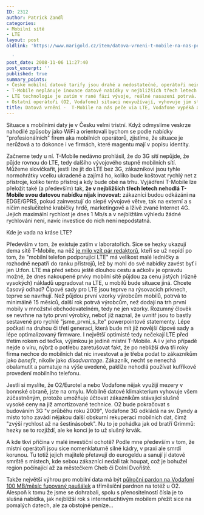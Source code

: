 ```yaml
---
ID: 2312
author: Patrick Zandl
categories:
- Mobilní sítě
- LTE
layout: post
oldlink: 'https://www.marigold.cz/item/datova-vrneni-t-mobile-na-nas-pece-via-lte-vodafone-vypeka-a-o2-vybulbava

  '
post_date: 2008-11-06 11:27:40
post_excerpt: ''
published: true
summary_points:
- České mobilní datové tarify jsou drahé a nedostatečné, operátoři neinovují.
- T-Mobile neplánuje inovace datové nabídky v nejbližších třech letech.
- LTE technologie je zatím v rané fázi vývoje, reálné nasazení potrvá.
- Ostatní operátoři (O2, Vodafone) situaci nevyužívají, vyhovuje jim stávající stav.
title: Datová vrnění -  T-Mobile na nás peče via LTE, Vodafone vypéká a O2 vybulbává
---
```


Situace s mobilními daty je v Česku velmi tristní. Když odmyslíme veskrze nahodilé způsoby jako WiFi a orientovali bychom se podle nabídky "profesionálních" firem aka mobilních operátorů, zjistíme, že situace je nerůžová a to dokonce i ve firmách, které magentu mají v popisu identity. 

Začneme tedy u ní. T-Mobile nedávno prohlásil, že do 3G sítí nepůjde, že půjde rovnou do LTE, tedy dalšího vývojového stupně mobilních sítí. Můžeme slovíčkařit, jestli lze jít do LTE bez 3G, zákazníkovi jsou tyhle normohrátky vcelku ukradené a zajímá ho, koliko bude koštovat rychlý net z přístroje, koliko tento přístroj a kdy bude obé na trhu. Vyjádření T-Mobile lze přeložit také (a především) tak, <strong>že v nejbližších třech letech nehodlá T-Mobile svou datovou nabídku nijak inovovat</strong>: zákazníci budou odkázáni na EDGE/GPRS, pokud zainvestují do slepé vývojové větve, tak na externí a s ničím neslučitelné krabičky hrdě, marketingově a lživě zvané Internet 4G. Jejich maximální rychlost je dnes 1 Mb/s a v nejbližším výhledu žádné rychlování není, navíc investice do nich není nepodstatná. 

Kde je vada na kráse LTE? 

Především v tom, že existuje zatím v laboratořích. Sice se hezky ukazují dema sítě T-Mobile, na něž <a href="http://www.mobilmania.cz/Titulni-strana/Zkusili-jsme-LTE-aneb-50-megabitu-vzduchem/sc-21-a-1120620/default.aspx">je milo vzít pár redaktorů</a>, kteří se už nepídí po tom, že "mobilní telefon podporující LTE" má velikost malé ledničky a rozhodně nepatří do ranku přístrojů, lež by mohl do své nabídky zavést byť i jen U:fon. LTE má před sebou ještě dlouhou cestu a ačkoliv je opravdu možné, že dnes nakoupené prvky mobilní sítě půjdou za cenu jistých (různě vysokých) nákladů upgradovat na LTE, u mobilů bude situace jiná. Chcete časový odhad? Čipové sady pro LTE jsou teprve na rýsovacích prknech, teprve se navrhují. Než půjdou první vzorky výrobcům mobilů, potrvá to minimálně 15 měsíců, další rok potrvá výrobcům, než dodají na trh první mobily v množství obchodovatelném, tedy ne jen vzorky. Rozumný člověk se nevrhne na tyto první výrobky, neboť již naznal, že uvnitř jsou to bastly sestavené pro rychlé "jsme_první_s_lte" powerpointové statementy. Lépe počkati na druhou či třetí generaci, která bude mít již novější čipové sady a lépe optimalizovaný firmware. I největší optimisté tedy nečekají LTE před třetím rokem od teďka, výjimkou je jedině místní T-Mobile. A i v jeho případě nejde o víru, nýbrž o potřebu zaretušovat fakt, že po nebližší dva tři roky firma nechce do mobilních dat nic investovat a je třeba podat to zákazníkům jako <em>benefit</em>, nikoliv jako <em>disadvantage</em>. Zákazník, nechť se nenechá obalamutit a pamatuje na výše uvedené, pakliže nehodlá používat kufříkové provedení mobilního telefonu. 

Jestli si myslíte, že O2/Eurotel a nebo Vodafone nějak využijí mezery v bonnské obraně, jste na omylu. Mobilně datové klimakterium vyhovuje všem zúčastněným, protože umožňuje účtovat zákazníkům stávající slušně vysoké ceny na již amortizované technice. O2 bude pokračovat s budováním 3G "v průběhu roku 2009", Vodafone 3G odkládá na sv. Dyndy a místo toho zavádí nějakou další obskurní rekuperaci mobilních dat, čímž "zvýší rychlost až na šestinásobek". Nu to je pohádka jak od bratří Grimmů: hezky se to rozjíždí, ale ke konci je to už slušný krvák.  

A kde tkví příčina v malé investiční ochotě? Podle mne především v tom, že místní operátoři jsou sice nomenklaturně silné kádry, v praxi ale smrdí korunou. Tu totiž jejich majitelé přetavují do eurogeldu a sanují jí datové smrště s místech, kde sebou zákazníci nedali tak houpat, což je bohužel region počínající až za městečkem Cheb či Dolní Dvořiště. 

Takže největší výhrou pro mobilní data má být <a href="http://mobil.idnes.cz/vodafone-zrychli-prohlizeni-internetu-na-mobilu-na-pul-roku-jej-nabidne-zdarma-19b-/mob_operatori.asp?c=A081104_164756_mob_operatori_hro">půlroční pardon na Vodafoní 100 MB/měsíc fupovaný paušálek</a> a tříměsíční pardnon na totéž u O2. Alespoň k tomu že jsme se dohrabali, spolu s přenositelností čísla je to slušná nabídka, jak nejbližší rok s internetuchtivým mobilem přežít sice na pomalých datech, ale za obstojné peníze...